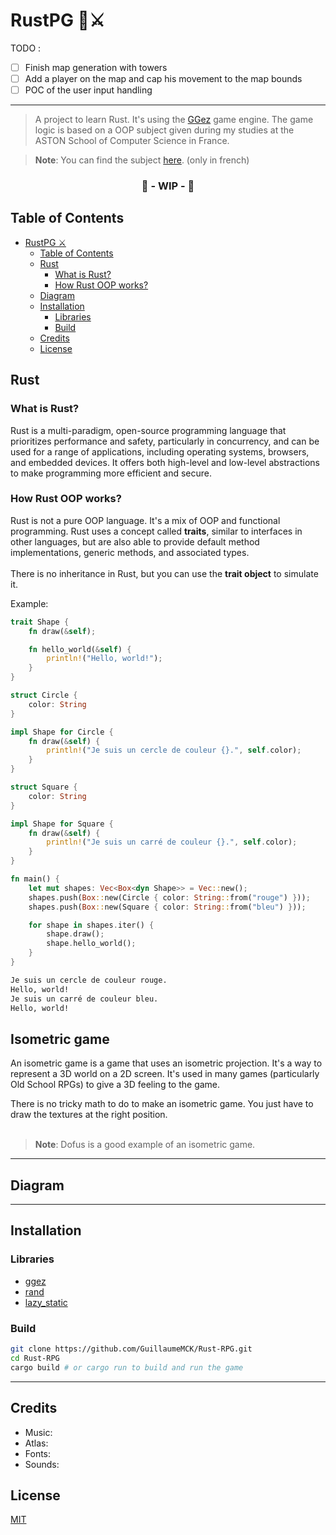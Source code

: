 # RustPG 🦀⚔️
TODO : 
 - [ ] Finish map generation with towers
 - [ ] Add a player on the map and cap his movement to the map bounds
 - [ ] POC of the user input handling
---

> A project to learn Rust. It's using the [GGez](https://ggez.rs/) game engine.
> The game logic is based on a OOP subject given during my studies at the ASTON School of Computer Science in France.

> **Note**: You can find the subject [here](). (only in french)

<div align="center"><H3>🚧 - WIP - 🚧</H3></div>

## Table of Contents

- [RustPG ⚔️](#rustpg-)
    - [Table of Contents](#table-of-contents)
    - [Rust](#rust)
        - [What is Rust?](#what-is-rust)
        - [How Rust OOP works?](#how-rust-oop-works)
    - [Diagram](#diagram)
    - [Installation](#installation)
        - [Libraries](#libraries)
        - [Build](#build)
    - [Credits](#credits)
    - [License](#license)

## Rust

### What is Rust?

Rust is a multi-paradigm, open-source programming language that prioritizes performance and safety,
particularly in concurrency, and can be used for a range of applications, including operating systems,
browsers, and embedded devices. It offers both high-level and low-level abstractions to make programming
more efficient and secure.

### How Rust OOP works?

Rust is not a pure OOP language. It's a mix of OOP and functional programming. Rust uses a concept called **traits**,
similar to interfaces in other languages, but are also able to provide default method implementations,
generic methods, and associated types. <br>
<br>
There is no inheritance in Rust, but you can use the **trait object** to simulate it. <br>

Example:

```Rust
trait Shape {
    fn draw(&self);

    fn hello_world(&self) {
        println!("Hello, world!");
    }
}

struct Circle {
    color: String
}

impl Shape for Circle {
    fn draw(&self) {
        println!("Je suis un cercle de couleur {}.", self.color);
    }
}

struct Square {
    color: String
}

impl Shape for Square {
    fn draw(&self) {
        println!("Je suis un carré de couleur {}.", self.color);
    }
}

fn main() {
    let mut shapes: Vec<Box<dyn Shape>> = Vec::new();
    shapes.push(Box::new(Circle { color: String::from("rouge") }));
    shapes.push(Box::new(Square { color: String::from("bleu") }));

    for shape in shapes.iter() {
        shape.draw();
        shape.hello_world();
    }
}
```
```bash
Je suis un cercle de couleur rouge.
Hello, world!
Je suis un carré de couleur bleu.
Hello, world!
```

## Isometric game

An isometric game is a game that uses an isometric projection. It's a way to represent a 3D world on a 2D
screen. It's used in many games (particularly Old School RPGs) to give a 3D feeling to the game.

There is no tricky math to do to make an isometric game. You just have to draw the textures at the right
position. <br>
<br>

> **Note**: Dofus is a good example of an isometric game.

---

## Diagram

---
## Installation

### Libraries

- [ggez](https://ggez.rs/)
- [rand](https://crates.io/crates/rand)
- [lazy_static](https://crates.io/crates/lazy_static)

### Build

```bash
git clone https://github.com/GuillaumeMCK/Rust-RPG.git
cd Rust-RPG
cargo build # or cargo run to build and run the game
```

---

## Credits

- Music:
- Atlas:
- Fonts:
- Sounds:

## License

[MIT](https://choosealicense.com/licenses/mit/)

